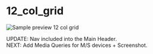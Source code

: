 # 12_col_grid

![Sample preview 12 col grid](https://arianzargaran.github.io/12_col_grid/css/styling/preview.png)

UPDATE: Nav included into the Main Header.<br>
NEXT: Add Media Queries for M/S devices + Screenshot.
